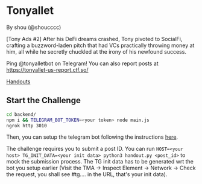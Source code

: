 # Tonyallet

By shou (@shoucccc)

[Tony Ads #2] After his DeFi dreams crashed, Tony pivoted to SocialFi, crafting a buzzword-laden pitch that had VCs practically throwing money at him, all while he secretly chuckled at the irony of his newfound success.


Ping @tonyalletbot on Telegram! You can also report posts at https://tonyallet-us-report.ctf.so/

[Handouts](./handout.py)

## Start the Challenge

```bash
cd backend/
npm i && TELEGRAM_BOT_TOKEN=<your token> node main.js
ngrok http 3010
```

Then, you can setup the telegram bot following the instructions [here](https://docs.ton.org/develop/dapps/telegram-apps/step-by-step-guide). 


The challenge requires you to submit a post ID. You can run `HOST=<your host> TG_INIT_DATA=<your init data> python3 handout.py <post_id>` to mock the submission process. The TG init data has to be generated wrt the bot you setup earlier (Visit the TMA -> Inspect Element -> Network -> Check the request, you shall see #tg.... in the URL, that's your init data). 
